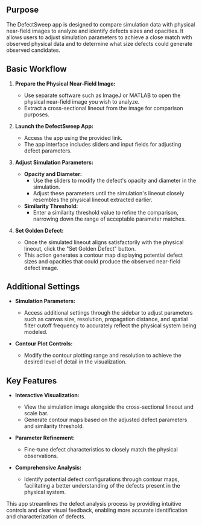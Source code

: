 ## Purpose
The DefectSweep app is designed to compare simulation data with physical near-field images to analyze and identify defects sizes and opacities. It allows users to adjust simulation parameters to achieve a close match with observed physical data and to determine what size defects could generate observed candidates.

## Basic Workflow
1. **Prepare the Physical Near-Field Image:**
   - Use separate software such as ImageJ or MATLAB to open the physical near-field image you wish to analyze.
   - Extract a cross-sectional lineout from the image for comparison purposes.

2. **Launch the DefectSweep App:**
   - Access the app using the provided link.
   - The app interface includes sliders and input fields for adjusting defect parameters.

3. **Adjust Simulation Parameters:**
   - **Opacity and Diameter:**
     - Use the sliders to modify the defect's opacity and diameter in the simulation.
     - Adjust these parameters until the simulation's lineout closely resembles the physical lineout extracted earlier.
   - **Similarity Threshold:**
     - Enter a similarity threshold value to refine the comparison, narrowing down the range of acceptable parameter matches.

4. **Set Golden Defect:**
   - Once the simulated lineout aligns satisfactorily with the physical lineout, click the "Set Golden Defect" button.
   - This action generates a contour map displaying potential defect sizes and opacities that could produce the observed near-field defect image.

## Additional Settings
- **Simulation Parameters:**
  - Access additional settings through the sidebar to adjust parameters such as canvas size, resolution, propagation distance, and spatial filter cutoff frequency to accurately reflect the physical system being modeled.

- **Contour Plot Controls:**
  - Modify the contour plotting range and resolution to achieve the desired level of detail in the visualization.

## Key Features
- **Interactive Visualization:**
  - View the simulation image alongside the cross-sectional lineout and scale bar.
  - Generate contour maps based on the adjusted defect parameters and similarity threshold.

- **Parameter Refinement:**
  - Fine-tune defect characteristics to closely match the physical observations.

- **Comprehensive Analysis:**
  - Identify potential defect configurations through contour maps, facilitating a better understanding of the defects present in the physical system.

This app streamlines the defect analysis process by providing intuitive controls and clear visual feedback, enabling more accurate identification and characterization of defects.
